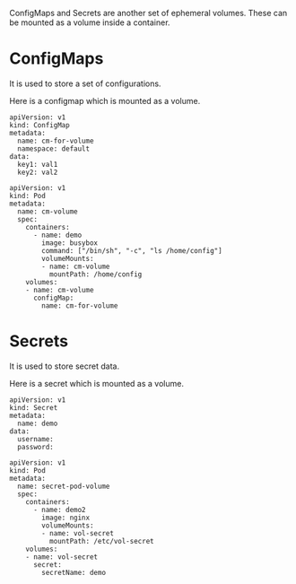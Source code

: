 ConfigMaps and Secrets are another set of ephemeral volumes. These can be mounted as a volume inside a container. 

# ConfigMaps #

It is used to store a set of configurations.

Here is a configmap which is mounted as a volume.
```
apiVersion: v1
kind: ConfigMap
metadata:
  name: cm-for-volume
  namespace: default
data:
  key1: val1
  key2: val2
```
```
apiVersion: v1
kind: Pod
metadata:
  name: cm-volume
  spec:
    containers:
      - name: demo
        image: busybox
        command: ["/bin/sh", "-c", "ls /home/config"]
        volumeMounts:
        - name: cm-volume
          mountPath: /home/config
    volumes:
    - name: cm-volume
      configMap:
        name: cm-for-volume
```


# Secrets #

It is used to store secret data.

Here is a secret which is mounted as a volume.
```
apiVersion: v1
kind: Secret
metadata: 
  name: demo
data:
  username: 
  password:
```
```
apiVersion: v1
kind: Pod
metadata:
  name: secret-pod-volume
  spec:
    containers:
      - name: demo2
        image: nginx
        volumeMounts:
        - name: vol-secret
          mountPath: /etc/vol-secret
    volumes:
    - name: vol-secret
      secret:
        secretName: demo
```
